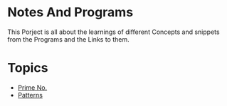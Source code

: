 
# Notes And Programs

This Porject is all about the learnings of different Concepts and snippets from the Programs and the Links to them.



 # Topics

* [Prime No.](https://github.com/Sushantk12527/Notes_and_programs/wiki/Prime-No.)
* [Patterns](https://github.com/Sushantk12527/Notes_and_programs/wiki/Patterns)